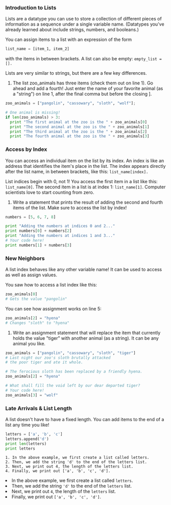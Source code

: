 ### Introduction to Lists
Lists are a datatype you can use to store a collection of different pieces of information as a sequence under a single variable name. (Datatypes you've already learned about include strings, numbers, and booleans.)

You can assign items to a list with an expression of the form
```python
list_name = [item_1, item_2]
```
with the items in between brackets. A list can also be empty: ```empty_list = [].```

Lists are very similar to strings, but there are a few key differences. 

1. The list zoo_animals has three items (check them out on line 1). Go ahead and add a fourth! Just enter the name of your favorite animal (as a "string") on line 1, after the final comma but before the closing ].

```python
zoo_animals = ["pangolin", "cassowary", "sloth", "wolf"];

# One animal is missing!
if len(zoo_animals) > 3:
  print "The first animal at the zoo is the " + zoo_animals[0]
  print "The second animal at the zoo is the " + zoo_animals[1]
  print "The third animal at the zoo is the " + zoo_animals[2]
  print "The fourth animal at the zoo is the " + zoo_animals[3]
```

### Access by Index
You can access an individual item on the list by its index. An index is like an address that identifies the item's place in the list. The index appears directly after the list name, in between brackets, like this: ```list_name[index].```

List indices begin with 0, not 1! You access the first item in a list like this: ```list_name[0]```. The second item in a list is at index 1: ```list_name[1]```. Computer scientists love to start counting from zero.

1. Write a statement that prints the result of adding the second and fourth items of the list. Make sure to access the list by index!
```python
numbers = [5, 6, 7, 8]

print "Adding the numbers at indices 0 and 2..."
print numbers[0] + numbers[2]
print "Adding the numbers at indices 1 and 3..."
# Your code here!
print numbers[1] + numbers[3]
```

### New Neighbors
A list index behaves like any other variable name! It can be used to access as well as assign values.

You saw how to access a list index like this:
```python
zoo_animals[0]
# Gets the value "pangolin"
```
You can see how assignment works on line 5:
```python
zoo_animals[2] = "hyena"
# Changes "sloth" to "hyena"
```

1. Write an assignment statement that will replace the item that currently holds the value "tiger" with another animal (as a string). It can be any animal you like.

```python
zoo_animals = ["pangolin", "cassowary", "sloth", "tiger"]
# Last night our zoo's sloth brutally attacked 
# the poor tiger and ate it whole.

# The ferocious sloth has been replaced by a friendly hyena.
zoo_animals[2] = "hyena"

# What shall fill the void left by our dear departed tiger?
# Your code here!
zoo_animals[3] = "wolf"
```

### Late Arrivals & List Length
A list doesn't have to have a fixed length. You can add items to the end of a list any time you like!

```python
letters = ['a', 'b', 'c']
letters.append('d')
print len(letters)
print letters
```

    1. In the above example, we first create a list called letters.
    2. Then, we add the string 'd' to the end of the letters list.
    3. Next, we print out 4, the length of the letters list.
    4. Finally, we print out ['a', 'b', 'c', 'd'].


<li>In the above example, we first create a list called <code>letters</code>.</li>
<li>Then, we add the string <code>'d'</code> to the end of the <code>letters</code> list.</li>
<li>Next, we print out <code>4</code>, the length of the <code>letters</code> list.</li>
<li>Finally, we print out <code>['a', 'b', 'c', 'd']</code>.</li>
